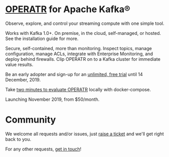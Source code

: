 # [OPERATR](https://operatr.io) for Apache Kafka®

Observe, explore, and control your streaming compute with one simple tool.

Works with Kafka 1.0+. On premise, in the cloud, self-managed, or hosted. See the installation guide for more.

Secure, self-contained, more than monitoring. Inspect topics, manage configuration, manage ACLs, integrate with Enterprise Monitoring, and deploy behind firewalls. Clip OPERATR on to a Kafka cluster for immediate value results.

Be an early adopter and sign-up for an [unlimited, free trial](https://operatr.io/#/get-operatr) until 14 December, 2019.

Take [two minutes to evaluate OPERATR](https://operatr.io) locally with docker-compose.

Launching November 2019, from $50/month.

# Community

We welcome all requests and/or issues, just [raise a ticket](https://github.com/operatr-io/community/issues) and we'll get right back to you.

For any other requests, [get in touch](mailto:support@operatr.io)!

